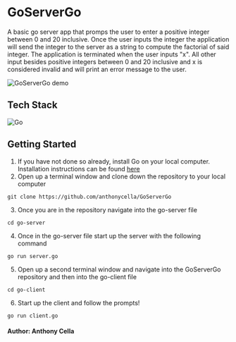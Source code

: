 # GoServerGo

A basic go server app that promps the user to enter a positive integer between 0 and 20 inclusive. Once the user inputs the integer the application will send the integer to the server as a string to compute the factorial of said integer. The application is terminated when the user inputs "x". All other input besides positive integers between 0 and 20 inclusive and x is considered invalid and will print an error message to the user.

![GoServerGo demo](./goserverdemo.gif)


## Tech Stack
![Go](https://img.shields.io/badge/go-%2300ADD8.svg?style=for-the-badge&logo=go&logoColor=white)

## Getting Started
1. If you have not done so already, install Go on your local computer. Installation instructions can be found [here](https://go.dev/doc/install)
2. Open up a terminal window and clone down the repository to your local computer
```
git clone https://github.com/anthonycella/GoServerGo
```
3. Once you are in the repository navigate into the go-server file
```
cd go-server
```
4. Once in the go-server file start up the server with the following command
```
go run server.go
```
5. Open up a second terminal window and navigate into the GoServerGo repository and then into the go-client file
```
cd go-client
```
6. Start up the client and follow the prompts!
```
go run client.go
```

#### Author: Anthony Cella